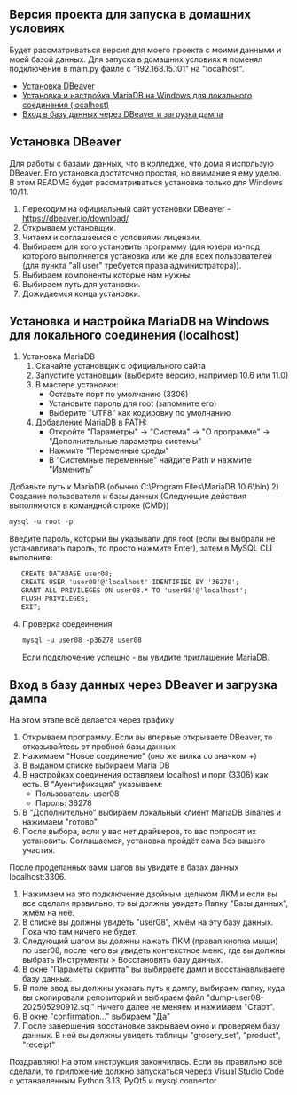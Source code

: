 ## Версия проекта для запуска в домашних условиях
Будет рассматриваться версия для моего проекта с моими данными и моей базой данных.
Для запуска в домашних условиях я поменял подключение в main.py файле с "192.168.15.101" на "localhost".
- [Установка DBeaver](#установка-dbeaver)  
- [Установка и настройка MariaDB на Windows для локального соединения (localhost)](#установка-и-настройка-mariadb-на-windows-для-локального-соединения-localhost)  
- [Вход в базу данных через DBeaver и загрузка дампа](#вход-в-базу-данных-через-dbeaver-и-загрузка-дампа) 

## Установка DBeaver
Для работы с базами данных, что в колледже, что дома я использую DBeaver. Его установка достаточно простая, но внимание я ему уделю. В этом README будет рассматриваться установка только для Windows 10/11.
1. Переходим на официальный сайт установки DBeaver - https://dbeaver.io/download/
2. Открываем установщик.
3. Читаем и соглашаемся с условиями лицензии.
4. Выбираем для кого установить программу (для юзера из-под которого выполняется установка или же для всех пользователей (для пункта "all user" требуется права администратора)).
5. Выбираем компоненты которые нам нужны.
6. Выбираем путь для установки.
7. Дожидаемся конца установки.
## Установка и настройка MariaDB на Windows для локального соединения (localhost)
1) Установка MariaDB
   1. Скачайте установщик с официального сайта
   2. Запустите установщик (выберите версию, например 10.6 или 11.0)
   3. В мастере установки:
      - Оставьте порт по умолчанию (3306)
      - Установите пароль для root (запомните его)
      - Выберите "UTF8" как кодировку по умолчанию
   4. Добавление MariaDB в PATH:
      - Откройте "Параметры" → "Система" → "О программе" → "Дополнительные параметры системы"
      - Нажмите "Переменные среды"
      - В "Системные переменные" найдите Path и нажмите "Изменить"

Добавьте путь к MariaDB (обычно C:\Program Files\MariaDB 10.6\bin)
2) Создание пользователя и базы данных
   (Следующие действия выполняются в командной строке (CMD))
   ```markdown
   mysql -u root -p
   ```
   Введите пароль, который вы указывали для root (если вы выбрали не устанавливать пароль, то просто нажмите Enter), затем в MySQL CLI выполните:
   ```markdown
      CREATE DATABASE user08;
      CREATE USER 'user08'@'localhost' IDENTIFIED BY '36278';
      GRANT ALL PRIVILEGES ON user08.* TO 'user08'@'localhost';
      FLUSH PRIVILEGES;
      EXIT;
   ```
4) Проверка соедеинения
   ```markdown
   mysql -u user08 -p36278 user08
   ```
   Если подключение успешно - вы увидите приглашение MariaDB.
## Вход в базу данных через DBeaver и загрузка дампа
На этом этапе всё делается через графику 
1. Открываем программу. Если вы впервые открываете DBeaver, то отказывайтесь от пробной базы данных
2. Нажимаем "Новое соединение" (оно же вилка со значком +)
3. В выданом списке выбираем Maria DB
4. В настройках соединения оставляем localhost и порт (3306) как есть. В "Ауентификация" указываем:
   - Пользователь: user08
   - Пароль: 36278
5. В "Дополнительно" выбираем локальный клиент MariaDB Binaries и нажимаем "готово"
6. После выбора, если у вас нет драйверов, то вас попросят их установить. Соглашаемся, установка пройдёт сама без вашего участия.
   
После проделанных вами шагов вы увидите в базах данных localhost:3306. 
1. Нажимаем на это подключение двойным щелчком ЛКМ и если вы все сделали правильно, то вы должны увидеть Папку "Базы данных", жмём на неё.
2. В списке вы должны увидеть "user08", жмём на эту базу данных. Пока что там ничего не будет.
3. Следующий шагом вы должны нажать ПКМ (правая кнопка мыши) по user08, после чего вы увидеть контекстное меню, где вы должны выбрать Инструменты > Восстановить базу данных.
4. В окне "Параметы скрипта" вы выбираете дамп и восстанавливаете базу данных. 
5. В поле ввод вы должны указать путь к дампу, выбираем папку, куда вы скопировали репозиторий и выбираем файл "dump-user08-202505290912.sql"
Ничего далее не меняем и нажимаем "Старт".
6. В окне "confirmation..." выбираем "Да"
7. После завершения восстановке закрываем окно и проверяем базу данных. В ней вы должны увидеть таблицы "grosery_set", "product", "receipt"

Поздравляю! На этом инструкция закончилась. Если вы правильно всё сделали, то приложение должно запускаться черерз Visual Studio Code с устанавленным Python 3.13, PyQt5 и mysql.connector
